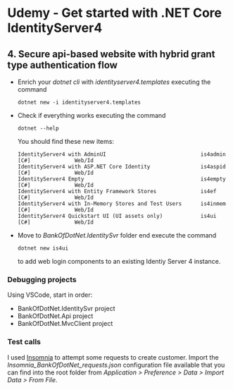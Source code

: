 # Udemy - Get started with .NET Core IdentityServer4

## 4. Secure api-based website with hybrid grant type authentication flow

- Enrich your _dotnet cli_ with _identityserver4.templates_ executing the command 
    ```
    dotnet new -i identityserver4.templates
    ```
- Check if everything works executing the command
    ```
    dotnet --help
    ```
    You should find these new items:
    ```
    IdentityServer4 with AdminUI                              is4admin                 [C#]              Web/Id
    IdentityServer4 with ASP.NET Core Identity                is4aspid                 [C#]              Web/Id
    IdentityServer4 Empty                                     is4empty                 [C#]              Web/Id
    IdentityServer4 with Entity Framework Stores              is4ef                    [C#]              Web/Id
    IdentityServer4 with In-Memory Stores and Test Users      is4inmem                 [C#]              Web/Id
    IdentityServer4 Quickstart UI (UI assets only)            is4ui                    [C#]              Web/Id
    ```
- Move to _BankOfDotNet.IdentitySvr_ folder end execute the command
    ```
    dotnet new is4ui
    ```
    to add web login components to an existing Identiy Server 4 instance.

### Debugging projects
Using VSCode, start in order:

- BankOfDotNet.IdentitySvr project
- BankOfDotNet.Api project
- BankOfDotNet.MvcClient project

### Test calls

I used [Insomnia](https://insomnia.rest/) to attempt some requests to create customer. Import the _Insomnia_BankOfDotNet_requests.json_ configuration file available that you can find into the root folder from _Application > Preference > Data > Import Data > From File_.